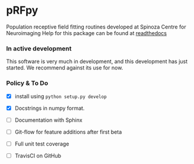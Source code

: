 # pRFpy
Population receptive field fitting routines developed at Spinoza Centre for Neuroimaging
Help for this package can be found at [readthedocs](https://prfpy.readthedocs.io/en/latest/)

### In active development
This software is very much in development, and this development has just started. We recommend against its use for now.


### Policy & To Do
- [x] install using `python setup.py develop`
- [x] Docstrings in numpy format. 
- [ ] Documentation with Sphinx
- [ ] Git-flow for feature additions after first beta 
- [ ] Full unit test coverage
- [ ] TravisCI on GitHub

